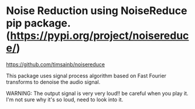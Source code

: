 # Noise Reduction using NoiseReduce pip package. (https://pypi.org/project/noisereduce/)
https://github.com/timsainb/noisereduce

This package uses signal process algorithm based on Fast Fourier transforms to denoise the audio signal.

WARNING: The output signal is very very loud!! be careful when you play it. I'm not sure why it's so loud, need to look into it.
